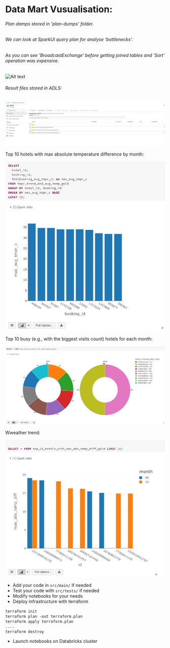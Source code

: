 # Data Mart Vusualisation:

###### Plan damps stored in 'plan-dumps' folder.
###### We can look at SparkUI query plan for analyse 'bottlenecks'.
###### As you can see 'BroadcastExchange' before getting joined tables and 'Sort' operation was expensive.

![Alt text](images/Databricks-details-for-query.jpg?raw=true "Title")

###### Result files stored in ADLS:

![Alt text](images/target_files.jpg?raw=true "Title")

Top 10 hotels with max absolute temperature difference by month:

![Alt text](images/max_avg_tmpr_c_for_bookings.jpg?raw=true "Title")

Top 10 busy (e.g., with the biggest visits count) hotels for each month:

![Alt text](images/top_10_busy_hotels_for_each_month_gold.jpg?raw=true "Title")

Wweather trend:

![Alt text](images/top_10_hotels_with_max_abs_temp_diff_gold.jpg?raw=true "Title")


* Add your code in `src/main/` if needed
* Test your code with `src/tests/` if needed
* Modify notebooks for your needs
* Deploy infrastructure with terraform
```
terraform init
terraform plan -out terraform.plan
terraform apply terraform.plan
....
terraform destroy
```
* Launch notebooks on Databricks cluster
